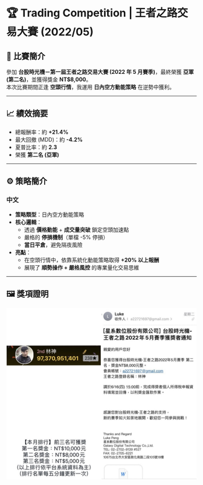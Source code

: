 # 🏆 Trading Competition | 王者之路交易大賽 (2022/05)

## 📌 比賽簡介
參加 **台股時光機－第一屆王者之路交易大賽 (2022 年 5 月賽季)**，最終榮獲 **亞軍 (第二名)**，並獲得獎金 **NT$8,000**。  
本次比賽期間正逢 **空頭行情**，我運用 **日內空方動能策略** 在逆勢中獲利。

---

## 📈 績效摘要
- 總報酬率：約 **+21.4%**  
- 最大回撤 (MDD)：約 **-4.2%**  
- 夏普比率：約 **2.3**  
- 榮獲 **第二名 (亞軍)**  

---

## ⚙️ 策略簡介
### 中文
- **策略類型**：日內空方動能策略  
- **核心邏輯**：  
  - 透過 **價格動能** + **成交量突破** 鎖定空頭加速點  
  - 嚴格的 **停損機制**（單檔 -5% 停損）  
  - **當日平倉**，避免隔夜風險  
- **亮點**：  
  - 在空頭行情中，依靠系統化動能策略取得 **+20% 以上報酬**  
  - 展現了 **順勢操作 + 嚴格風控** 的專業量化交易思維  

---

## 🖼️ 獎項證明
![Competition Award](./第一屆王者之路交易大賽亞軍.jpg)


